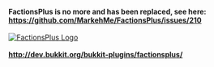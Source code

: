 <b>FactionsPlus is no more and has been replaced, see here: <a href="https://github.com/MarkehMe/FactionsPlus/issues/210">https://github.com/MarkehMe/FactionsPlus/issues/210</a></b>
<br><br>
<a href="http://dev.bukkit.org/bukkit-plugins/factionsplus/">
![FactionsPlus Logo](http://dev.bukkit.org/media/images/74/876/FactionsPlusLogo.png)<br>
<br>
<b>http://dev.bukkit.org/bukkit-plugins/factionsplus/</b>
</a>
